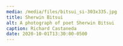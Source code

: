 ```yaml
---
media: /media/files/bitsui_si-303x335.jpg
title: Sherwin Bitsui
alt: A photograph of poet Sherwin Bitsui
caption: Richard Castaneda
date: 2020-10-01T13:30:00-0500
---
```

